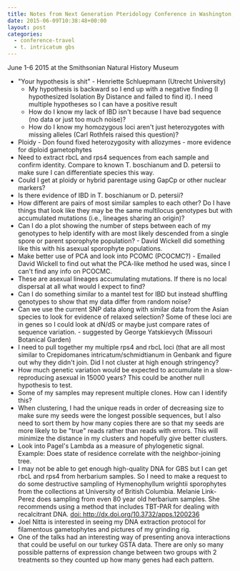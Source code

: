 ```yaml
---
title: Notes from Next Generation Pteridology Conference in Washington, DC
date: 2015-06-09T10:38:48+00:00
layout: post
categories:
  - conference-travel
  - t. intricatum gbs
---
```

June 1-6 2015 at the Smithsonian Natural History Museum

  * "Your hypothesis is shit" - Henriette Schluepmann (Utrecht University)
      * My hypothesis is backward so I end up with a negative finding (I hypothesized Isolation By Distance and failed to find it). I need multiple hypotheses so I can have a positive result
      * How do I know my lack of IBD isn't because I have bad sequence (no data or just too much noise)?
      * How do I know my homozygous loci aren't just heterozygotes with missing alleles (Carl Rothfels raised this question)?
  * Ploidy - Don found fixed heterozygosity with allozymes - more evidence for diploid gametophytes
  * Need to extract rbcL and rps4 sequences from each sample and confirm identity. Compare to known T. boschianum and D. petersii to make sure I can differentiate species this way.
  * Could I get at ploidy or hybrid parentage using GapCp or other nuclear markers?
  * Is there evidence of IBD in T. boschianum or D. petersii?
  * How different are pairs of most similar samples to each other? Do I have things that look like they may be the same multilocus genotypes but with accumulated mutations (i.e., lineages sharing an origin)?
  * Can I do a plot showing the number of steps between each of my genotypes to help identify with are most likely descended from a single spore or parent sporophyte population? - David Wickell did something like this with his asexual sporophyte populations.
  * Make better use of PCA and look into PCOMC (PCOCMC?) - Emailed David Wickell to find out what the PCA-like method he used was, since I can't find any info on PCOCMC.
  * These are asexual lineages accumulating mutations. If there is no local dispersal at all what would I expect to find?
  * Can I do something similar to a mantel test for IBD but instead shuffling genotypes to show that my data differ from random noise?
  * Can we use the current SNP data along with similar data from the Asian species to look for evidence of relaxed selection? Some of these loci are in genes so I could look at dN/dS or maybe just compare rates of sequence variation. - suggested by George Yatskievych (Missouri Botanical Garden)
  * I need to pull together my multiple rps4 and rbcL loci (that are all most similar to Crepidomanes intricatum/schmidtianum in Genbank and figure out why they didn't join. Did I not cluster at high enough stringency?
  * How much genetic variation would be expected to accumulate in a slow-reproducing asexual in 15000 years? This could be another null hypothesis to test.
  * Some of my samples may represent multiple clones. How can I identify this?
  * When clustering, I had the unique reads in order of decreasing size to make sure my seeds were the longest possible sequences, but I also need to sort them by how many copies there are so that my seeds are more likely to be "true" reads rather than reads with errors. This will minimize the distance in my clusters and hopefully give better clusters.
  * Look into Pagel's Lambda as a measure of phylogenetic signal. Example: Does state of residence correlate with the neighbor-joining tree.
  * I may not be able to get enough high-quality DNA for GBS but I can get rbcL and rps4 from herbarium samples. So I need to make a request to do some destructive sampling of Hymenophyllum wrightii sporophytes from the collections at University of British Columbia. Melanie Link-Perez does sampling from even 80 year old herbarium samples. She recommends using a method that includes TBT-PAR for dealing with recalcitrant DNA. <a href="http://doi.org/ http://dx.doi.org/10.3732/apps.1200236">doi: http://dx.doi.org/10.3732/apps.1200236</a>
  * Joel Nitta is interested in seeing my DNA extraction protocol for filamentous gametophytes and pictures of my grinding rig.
  * One of the talks had an interesting way of presenting anova interactions that could be useful on our turkey GSTA data. There are only so many possible patterns of expression change between two groups with 2 treatments so they counted up how many genes had each pattern.
